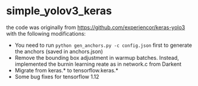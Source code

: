 # simple_yolov3_keras

the code was originally from https://github.com/experiencor/keras-yolo3 with the following modifications:

- You need to run `python gen_anchors.py -c config.json` first to generate the anchors (saved in anchors.json)
- Remove the bounding box adjustment in warmup batches. Instead, implemented the burnin learning reate as in network.c from Darkent
- Migrate from keras.* to tensorflow.keras.*
- Some bug fixes for tensorflow 1.12
